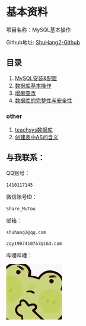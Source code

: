 # 基本资料

项目名称：MySQL基本操作

Github地址: [ShuHang2-Github](https://github.com/ShuHang2/ShuHang2.github.io)



## 目录

1. [MySQL安装&配置](1.%20MySQL安装&配置.md)
2. [数据库基本操作](2.%20数据库基本操作.md)
3. [增删查改](3.%20增删查改.md)
4. [数据库的完整性与安全性](4.%20数据库的完整性与安全性.md)

### other
1. [teachsys数据库](Attachments/teachsys.md)
2. [创建表中AS的含义](Attachments/创建表中AS的含义.md)

## 与我联系：
QQ账号：

```
1410117145
```

微信账号ID：

```
Share_MuTou
```

邮箱：

```
shuhang2@qq.com
```

```
zqy1907410767@163.com
```


哔哩哔哩：

<a href="https://space.bilibili.com/85119525?spm_id_from=333.1007.0.0">
<img src="./att/../Git/img/pp.jpeg" alt="BiliBili" width="150" height=auto>
</a>